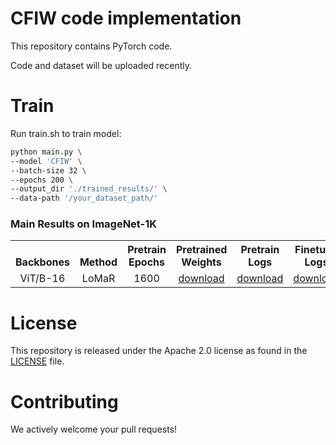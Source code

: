 # CFIW code implementation

This repository contains PyTorch code.

Code and dataset will be uploaded recently.

# Train

Run train.sh to train model:

```bash
python main.py \
--model 'CFIW' \
--batch-size 32 \
--epochs 200 \
--output_dir './trained_results/' \
--data-path '/your_dataset_path/'
```
### Main Results on ImageNet-1K
<table><tbody>
<!-- START TABLE -->
<!-- TABLE HEADER -->
<th valign="bottom">Backbones</th>
<th valign="bottom">Method</th>
<th valign="bottom">Pretrain Epochs</th>
<th valign="bottom">Pretrained Weights</th>
<th valign="bottom">Pretrain Logs</th>
<th valign="bottom">Finetune Logs</th>
<!-- TABLE BODY -->
<tr><td align="center">ViT/B-16</td>
<td align="center">LoMaR</td>
<td align="center">1600</td>
<td align="center"><a href="https://drive.google.com/file/d/160kBTk95xOOCDVKPmxVADWtfqSMzRexW/view?usp=sharing">download</a></td>
<td align="center"><a href="https://drive.google.com/file/d/1OltaZ1JXVDqkYA72ZjbGRA1QzwAqktsU/view?usp=sharing">download</a></td>
<td align="center"><a href="https://drive.google.com/file/d/1in72Z5ZPcfYuKnfLcwkIjyBOXXPi4CE7/view?usp=sharing">download</a></td>
</tr>
</tbody></table>




# License
This repository is released under the Apache 2.0 license as found in the [LICENSE](LICENSE) file.

# Contributing
We actively welcome your pull requests! 

